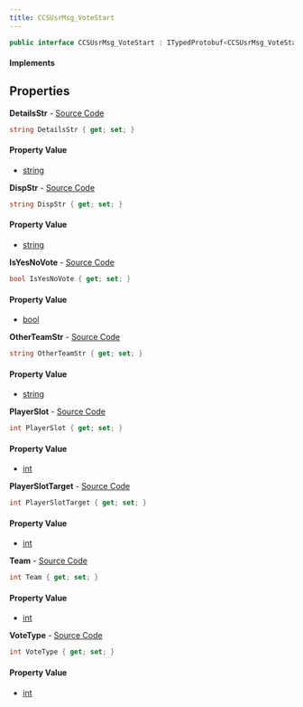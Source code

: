 ```yaml
---
title: CCSUsrMsg_VoteStart
---
```


```csharp
public interface CCSUsrMsg_VoteStart : ITypedProtobuf<CCSUsrMsg_VoteStart>, INativeHandle, INetMessage<CCSUsrMsg_VoteStart>, IDisposable
```

#### Implements

## Properties

**DetailsStr** - [Source Code](https://github.com/swiftly-solution/swiftlys2/blob/master/managed/src/SwiftlyS2.Generated/Protobufs/Interfaces/CCSUsrMsg_VoteStart.cs#L30)

```csharp
string DetailsStr { get; set; }
```

#### Property Value

- [string](https://learn.microsoft.com/dotnet/api/system.string)

**DispStr** - [Source Code](https://github.com/swiftly-solution/swiftlys2/blob/master/managed/src/SwiftlyS2.Generated/Protobufs/Interfaces/CCSUsrMsg_VoteStart.cs#L27)

```csharp
string DispStr { get; set; }
```

#### Property Value

- [string](https://learn.microsoft.com/dotnet/api/system.string)

**IsYesNoVote** - [Source Code](https://github.com/swiftly-solution/swiftlys2/blob/master/managed/src/SwiftlyS2.Generated/Protobufs/Interfaces/CCSUsrMsg_VoteStart.cs#L36)

```csharp
bool IsYesNoVote { get; set; }
```

#### Property Value

- [bool](https://learn.microsoft.com/dotnet/api/system.boolean)

**OtherTeamStr** - [Source Code](https://github.com/swiftly-solution/swiftlys2/blob/master/managed/src/SwiftlyS2.Generated/Protobufs/Interfaces/CCSUsrMsg_VoteStart.cs#L33)

```csharp
string OtherTeamStr { get; set; }
```

#### Property Value

- [string](https://learn.microsoft.com/dotnet/api/system.string)

**PlayerSlot** - [Source Code](https://github.com/swiftly-solution/swiftlys2/blob/master/managed/src/SwiftlyS2.Generated/Protobufs/Interfaces/CCSUsrMsg_VoteStart.cs#L21)

```csharp
int PlayerSlot { get; set; }
```

#### Property Value

- [int](https://learn.microsoft.com/dotnet/api/system.int32)

**PlayerSlotTarget** - [Source Code](https://github.com/swiftly-solution/swiftlys2/blob/master/managed/src/SwiftlyS2.Generated/Protobufs/Interfaces/CCSUsrMsg_VoteStart.cs#L39)

```csharp
int PlayerSlotTarget { get; set; }
```

#### Property Value

- [int](https://learn.microsoft.com/dotnet/api/system.int32)

**Team** - [Source Code](https://github.com/swiftly-solution/swiftlys2/blob/master/managed/src/SwiftlyS2.Generated/Protobufs/Interfaces/CCSUsrMsg_VoteStart.cs#L18)

```csharp
int Team { get; set; }
```

#### Property Value

- [int](https://learn.microsoft.com/dotnet/api/system.int32)

**VoteType** - [Source Code](https://github.com/swiftly-solution/swiftlys2/blob/master/managed/src/SwiftlyS2.Generated/Protobufs/Interfaces/CCSUsrMsg_VoteStart.cs#L24)

```csharp
int VoteType { get; set; }
```

#### Property Value

- [int](https://learn.microsoft.com/dotnet/api/system.int32)

